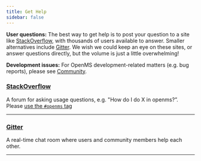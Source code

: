 ```yaml
---
title: Get Help
sidebar: false
---
```


**User questions:** The best way to get help is to post your question to a site
like [StackOverflow](https://stackoverflow.com/search?q=openms), with
thousands of users available to answer.  Smaller alternatives include
[Gitter](https://gitter.im/openms/openms). We wish we could keep an eye on
these sites, or answer questions directly, but the volume is just a little
overwhelming!

**Development issues:** For OpenMS development-related matters (e.g. bug reports), please
see [Community](/community).



### [StackOverflow](https://stackoverflow.com/search?q=openms)

A forum for asking usage questions, e.g. "How do I do X in openms?”. Please [use the `#openms` tag](https://stackoverflow.com/help/tagging)

***

### [Gitter](https://gitter.im/openms/openms)

A real-time chat room where users and community members help each other.

***

